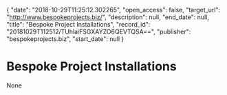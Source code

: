 {
  "date": "2018-10-29T11:25:12.302265", 
  "open_access": false, 
  "target_url": "http://www.bespokeprojects.biz/", 
  "description": null, 
  "end_date": null, 
  "title": "Bespoke Project Installations", 
  "record_id": "20181029T112512/TUhlaiFSGXAYZO6QEVTQSA==", 
  "publisher": "bespokeprojects.biz", 
  "start_date": null
}

# Bespoke Project Installations

None